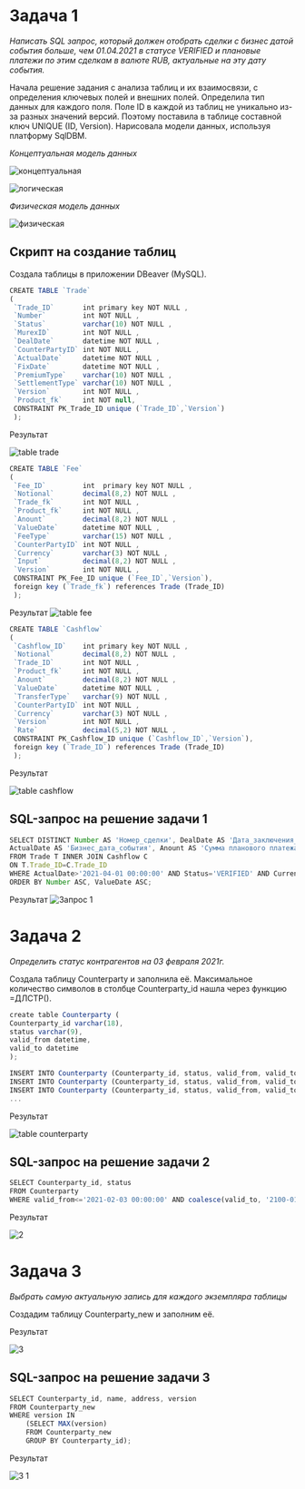 # Задача 1
*Написать SQL запрос, который должен отобрать сделки с бизнес датой события больше, чем 01.04.2021 в статусе VERIFIED и плановые платежи по этим сделкам в валюте RUB, актуальные на эту дату события.*

Начала решение задания с анализа таблиц и их взаимосвязи, с определения ключевых полей и внешних полей.
Определила тип данных для каждого поля. Поле ID в каждой из таблиц не уникально из-за разных значений версий. Поэтому поставила в таблице составной ключ UNIQUE (ID, Version).
Нарисовала модели данных, используя платформу SqlDBM.

*Концептуальная модель данных*

![концептуальная](https://user-images.githubusercontent.com/108063450/192090473-df605d16-f7d4-4dbc-8a47-77fabeb761e8.png)

![логическая](https://user-images.githubusercontent.com/108063450/192090480-48f159ed-e499-4836-b47c-2e650d252976.png)

*Физическая модель данных*

![физическая](https://user-images.githubusercontent.com/108063450/192090499-e91db009-4922-48a6-9f56-4f3d19721e75.png)

## Скрипт на создание таблиц

Создала таблицы в приложении DBeaver (MySQL).

``` js
CREATE TABLE `Trade`
(
 `Trade_ID`       int primary key NOT NULL ,
 `Number`         int NOT NULL ,
 `Status`         varchar(10) NOT NULL ,
 `MurexID`        int NOT NULL ,
 `DealDate`       datetime NOT NULL ,
 `CounterPartyID` int NOT NULL ,
 `ActualDate`     datetime NOT NULL ,
 `FixDate`        datetime NOT NULL ,
 `PremiumType`    varchar(10) NOT NULL ,
 `SettlementType` varchar(10) NOT NULL ,
 `Version`        int NOT NULL ,
 `Product_fk`     int NOT null,
 CONSTRAINT PK_Trade_ID unique (`Trade_ID`,`Version`)
 );
 ```
 
 Результат
 
 ![table trade](https://user-images.githubusercontent.com/108063450/192090675-78d541c2-1a9b-44fd-b448-231d1ad8c935.png)


``` js
CREATE TABLE `Fee`
(
 `Fee_ID`         int  primary key NOT NULL ,
 `Notional`       decimal(8,2) NOT NULL ,
 `Trade_fk`       int NOT NULL ,
 `Product_fk`     int NOT NULL ,
 `Anount`         decimal(8,2) NOT NULL ,
 `ValueDate`      datetime NOT NULL ,
 `FeeType`        varchar(15) NOT NULL ,
 `CounterPartyID` int NOT NULL ,
 `Currency`       varchar(3) NOT NULL ,
 `Input`          decimal(8,2) NOT NULL ,
 `Version`        int NOT NULL ,
 CONSTRAINT PK_Fee_ID unique (`Fee_ID`,`Version`),
 foreign key (`Trade_fk`) references Trade (Trade_ID)
 );
 ```
 
Результат
 ![table fee](https://user-images.githubusercontent.com/108063450/192090691-83bce71e-65e0-4309-9034-e917e0920dab.png)


``` js
CREATE TABLE `Cashflow`
(
 `Cashflow_ID`    int primary key NOT NULL ,
 `Notional`       decimal(8,2) NOT NULL ,
 `Trade_ID`       int NOT NULL ,
 `Product_fk`     int NOT NULL ,
 `Anount`         decimal(8,2) NOT NULL ,
 `ValueDate`      datetime NOT NULL ,
 `TransferType`   varchar(9) NOT NULL ,
 `CounterPartyID` int NOT NULL ,
 `Currency`       varchar(3) NOT NULL ,
 `Version`        int NOT NULL ,
 `Rate`           decimal(5,2) NOT NULL ,
 CONSTRAINT PK_Cashflow_ID unique (`Cashflow_ID`,`Version`),
 foreign key (`Trade_ID`) references Trade (Trade_ID)
 );
 ```
 
 Результат
 
 ![table cashflow](https://user-images.githubusercontent.com/108063450/192090712-de4b33c8-cb58-49b6-8e57-7bb5b3180be3.png)


## SQL-запрос на решение задачи 1

``` js
SELECT DISTINCT Number AS 'Номер_сделки', DealDate AS 'Дата_заключения_сделки', 
ActualDate AS 'Бизнес_дата_события', Anount AS 'Сумма планового платежа', Currency AS 'Валюта_планового_платежа', ValueDate AS 'Плановая_дата_исполнения_платежа'
FROM Trade T INNER JOIN Cashflow C 
ON T.Trade_ID=C.Trade_ID
WHERE ActualDate>'2021-04-01 00:00:00' AND Status='VERIFIED' AND Currency='RUB'
ORDER BY Number ASC, ValueDate ASC;
```

Результат
![Запрос 1](https://user-images.githubusercontent.com/108063450/192090798-c8e9b6a1-69d4-4324-8e49-25496353f2ac.png)



# Задача 2

*Определить статус контрагентов на 03 февраля 2021г.*

Создала таблицу Counterparty и заполнила её. Максимальное количество символов в столбце Counterparty_id нашла через функцию =ДЛСТР().

``` js
create table Counterparty (
Counterparty_id varchar(18),
status varchar(9),
valid_from datetime,
valid_to datetime
);
``` 

``` js
INSERT INTO Counterparty (Counterparty_id, status, valid_from, valid_to) VALUES ('2356aa563bb5874cc','active','2021-02-01 00:00:00','2021-02-03 00:00:00');
INSERT INTO Counterparty (Counterparty_id, status, valid_from, valid_to) VALUES ('2356aa563bb5874cc','defaulter','2021-02-03 00:00:00','2021-02-06 00:00:00');
INSERT INTO Counterparty (Counterparty_id, status, valid_from, valid_to) VALUES ('2356aa563bb5874cc','removed','2021-02-06 00:00:00',null);
...
``` 

Результат

![table counterparty](https://user-images.githubusercontent.com/108063450/192091276-9c2d223d-98a0-4938-a337-19abea5151a4.png)

## SQL-запрос на решение задачи 2

``` js
SELECT Counterparty_id, status
FROM Counterparty
WHERE valid_from<='2021-02-03 00:00:00' AND coalesce(valid_to, '2100-01-01')>'2021-02-03 00:00:00';
```

Результат

![2](https://user-images.githubusercontent.com/108063450/192117894-20df5338-f018-48a9-b2da-e905d27068cb.png)



# Задача 3

*Выбрать самую актуальную запись для каждого экземпляра таблицы*

Создадим таблицу Counterparty_new и заполним её.

Результат

![3](https://user-images.githubusercontent.com/108063450/192118491-4a1c257f-5fb2-4139-8450-d84d0de76ee6.png)

## SQL-запрос на решение задачи 3

``` js
SELECT Counterparty_id, name, address, version
FROM Counterparty_new
WHERE version IN 
    (SELECT MAX(version)
    FROM Counterparty_new
    GROUP BY Counterparty_id);
```

Результат

![3 1](https://user-images.githubusercontent.com/108063450/192141358-eb5575c6-d895-4b88-9802-6dafd16efe82.png)










 
